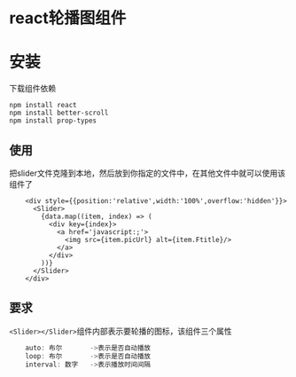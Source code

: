 # react轮播图组件

# 安装
下载组件依赖
```
npm install react
npm install better-scroll
npm install prop-types
```
## 使用
把slider文件克隆到本地，然后放到你指定的文件中，在其他文件中就可以使用该组件了
```react
    <div style={{position:'relative',width:'100%',overflow:'hidden'}}>
      <Slider>
        {data.map((item, index) => (
          <div key={index}>
            <a href='javascript:;'>
              <img src={item.picUrl} alt={item.Ftitle}/>
            </a>
          </div>
        ))}
      </Slider>
    </div>
```
## 要求
`<Slider></Slider>`组件内部表示要轮播的图标，该组件三个属性
```js
    auto: 布尔       ->表示是否自动播放
    loop: 布尔       ->表示是否自动播放
    interval: 数字   ->表示播放时间间隔
```
